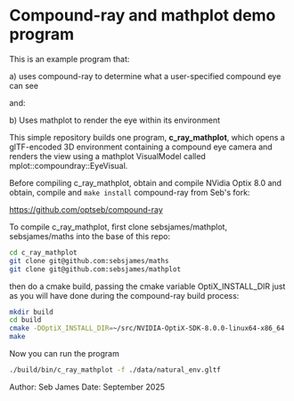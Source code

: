 # Compound-ray and mathplot demo program

This is an example program that:

a) uses compound-ray to determine what a user-specified compound eye can see

and:

b) Uses mathplot to render the eye within its environment

This simple repository builds one program, **c_ray_mathplot**, which opens a
glTF-encoded 3D environment containing a compound eye camera and
renders the view using a mathplot VisualModel called
mplot::compoundray::EyeVisual.

Before compiling c_ray_mathplot, obtain and compile NVidia Optix 8.0 and obtain,
compile and `make install` compound-ray from Seb's fork:

https://github.com/optseb/compound-ray

To compile c_ray_mathplot, first clone sebsjames/mathplot, sebsjames/maths into
the base of this repo:

```bash
cd c_ray_mathplot
git clone git@github.com:sebsjames/maths
git clone git@github.com:sebsjames/mathplot
```

then do a cmake build, passing the cmake variable OptiX_INSTALL_DIR
just as you will have done during the compound-ray build process:

```bash
mkdir build
cd build
cmake -DOptiX_INSTALL_DIR=~/src/NVIDIA-OptiX-SDK-8.0.0-linux64-x86_64 ..
make
```

Now you can run the program

```bash
./build/bin/c_ray_mathplot -f ./data/natural_env.gltf
```

Author: Seb James
Date: September 2025